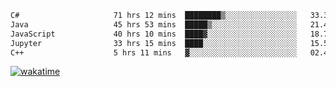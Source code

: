 <!--START_SECTION:waka-->

```txt
C#                     71 hrs 12 mins  ████████▒░░░░░░░░░░░░░░░░   33.30 %
Java                   45 hrs 53 mins  █████▒░░░░░░░░░░░░░░░░░░░   21.46 %
JavaScript             40 hrs 10 mins  ████▓░░░░░░░░░░░░░░░░░░░░   18.78 %
Jupyter                33 hrs 15 mins  ████░░░░░░░░░░░░░░░░░░░░░   15.55 %
C++                    5 hrs 11 mins   ▓░░░░░░░░░░░░░░░░░░░░░░░░   02.43 %
```

<!--END_SECTION:waka-->
[![wakatime](https://wakatime.com/badge/user/6c2f442e-41b4-42e3-bc06-d5d8203ad1da.svg)](https://wakatime.com/@6c2f442e-41b4-42e3-bc06-d5d8203ad1da)
